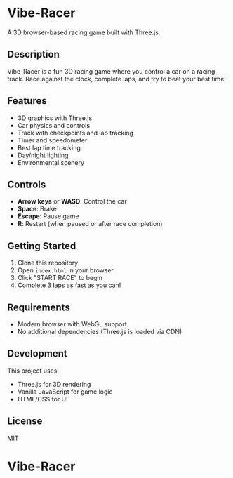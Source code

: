 # Vibe-Racer

A 3D browser-based racing game built with Three.js.

## Description

Vibe-Racer is a fun 3D racing game where you control a car on a racing track. Race against the clock, complete laps, and try to beat your best time!

## Features

- 3D graphics with Three.js
- Car physics and controls
- Track with checkpoints and lap tracking
- Timer and speedometer
- Best lap time tracking
- Day/night lighting
- Environmental scenery

## Controls

- **Arrow keys** or **WASD**: Control the car
- **Space**: Brake
- **Escape**: Pause game
- **R**: Restart (when paused or after race completion)

## Getting Started

1. Clone this repository
2. Open `index.html` in your browser
3. Click "START RACE" to begin
4. Complete 3 laps as fast as you can!

## Requirements

- Modern browser with WebGL support
- No additional dependencies (Three.js is loaded via CDN)

## Development

This project uses:
- Three.js for 3D rendering
- Vanilla JavaScript for game logic
- HTML/CSS for UI

## License

MIT
# Vibe-Racer
